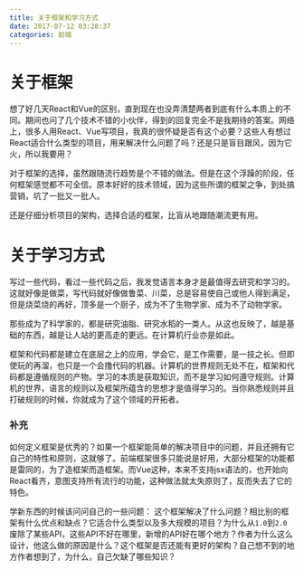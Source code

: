 ```yaml
---
title: 关于框架和学习方式
date: 2017-07-12 03:28:37
categories: 前端
---
```


# 关于框架
想了好几天React和Vue的区别，直到现在也没弄清楚两者到底有什么本质上的不同。期间也问了几个技术不错的小伙伴，得到的回复完全不是我期待的答案。网络上，很多人用React、Vue写项目，我真的很怀疑是否有这个必要？这些人有想过React适合什么类型的项目，用来解决什么问题了吗？还是只是盲目跟风，因为它火，所以我要用？

对于框架的选择，虽然跟随流行趋势是个不错的做法。但是在这个浮躁的阶段，任何框架感觉都不可全信。原本好好的技术领域，因为这些所谓的框架之争，到处搞营销，坑了一批又一批人。

还是仔细分析项目的架构，选择合适的框架，比盲从地跟随潮流更有用。
<!-- more -->

# 关于学习方式
写过一些代码，看过一些代码之后，我发觉语言本身才是最值得去研究和学习的。这就好像是做菜，写代码就好像做鲁菜、川菜，总是容易使自己或他人得到满足，但是烧菜烧的再好，顶多是一个厨子，成为不了生物学家、成为不了动物学家。

那些成为了科学家的，都是研究油脂、研究水稻的一类人。从这也反映了，越是基础的东西，越是让人站的更高走的更远。在计算机行业亦是如此。

框架和代码都是建立在底层之上的应用，学会它，是工作需要，是一技之长。但即使玩的再溜，也只是一个会撸代码的机器。计算机的世界规则无处不在，框架和代码都是遵循规则的产物。学习的本质是获取知识，而不是学习如何遵守规则。计算机的世界，语言的规则以及框架所蕴含的思想才是值得学习的。当你熟悉规则并且打破规则的时候，你就成为了这个领域的开拓者。

### 补充
如何定义框架是优秀的？如果一个框架能简单的解决项目中的问题，并且还拥有它自己的特性和原则，这就够了。前端框架很多只能说是好用，大部分框架的功能都是雷同的，为了造框架而造框架。而Vue这种，本来不支持jsx语法的，也开始向React看齐，意图支持所有流行的功能，这种做法就太失原则了，反而失去了它的特色。

学新东西的时候该问问自己的一些问题：
这个框架解决了什么问题？相比别的框架有什么优点和缺点？它适合什么类型以及多大规模的项目？为什么从`1.0`到`2.0`废除了某些API，这些API不好在哪里，新增的API好在哪个地方？作者为什么这么设计，他这么做的原因是什么？这个框架是否还能有更好的架构？自己想不到的地方作者想到了，为什么，自己欠缺了哪些知识？
